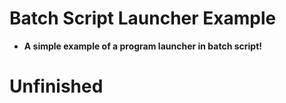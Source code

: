 # Batch Script Launcher Example

- **A simple example of a program launcher in batch script!**

# Unfinished
